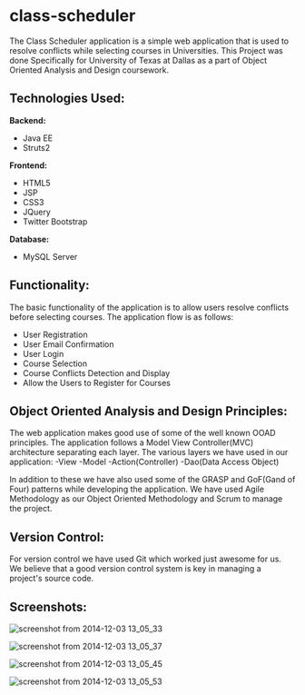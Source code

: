 class-scheduler
===============
The Class Scheduler application is a simple web application that is used to resolve conflicts while selecting courses in Universities. This Project was done Specifically for University of Texas at Dallas as a part of Object Oriented Analysis and Design coursework. 

Technologies Used:
------------------
**Backend:**
- Java EE
- Struts2

**Frontend:**
- HTML5
- JSP
- CSS3
- JQuery
- Twitter Bootstrap

**Database:**
- MySQL Server

Functionality:
--------------
The basic functionality of the application is to allow users resolve conflicts before selecting courses. The application flow is as follows:
- User Registration
- User Email Confirmation
- User Login
- Course Selection
- Course Conflicts Detection and Display
- Allow the Users to Register for Courses

Object Oriented Analysis and Design Principles:
-----------------------------------------------
The web application makes good use of some of the well known OOAD principles. The application follows a Model View Controller(MVC) architecture separating each layer. The various layers we have used in our application:
-View
-Model
-Action(Controller)
-Dao(Data Access Object)

In addition to these we have also used some of the GRASP and GoF(Gand of Four) patterns while developing the application. We have used Agile Methodology as our Object Oriented Methodology and Scrum to manage the project.

Version Control:
----------------
For version control we have used Git which worked just awesome for us. We believe that a good version control system is key in managing a project's source code.

Screenshots:
------------
![screenshot from 2014-12-03 13_05_33](https://cloud.githubusercontent.com/assets/1825853/5449011/ed79f626-84b1-11e4-9384-f04d71fcb23e.png)

![screenshot from 2014-12-03 13_05_37](https://cloud.githubusercontent.com/assets/1825853/5449013/ed7f1cb4-84b1-11e4-85b5-222e601df3c0.png)

![screenshot from 2014-12-03 13_05_45](https://cloud.githubusercontent.com/assets/1825853/5449012/ed7e27aa-84b1-11e4-9256-c236f8fc0ae5.png)

![screenshot from 2014-12-03 13_05_53](https://cloud.githubusercontent.com/assets/1825853/5449002/abe26a2c-84b1-11e4-91f8-4d46c7db6cd2.png)
